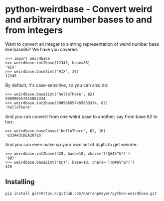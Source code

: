 # python-weirdbase - Convert weird and arbitrary number bases to and from integers

Want to convert an integer to a string representation of weird number base like base36? We have you covered.

```doctest
>>> import weirdbase
>>> weirdbase.int2base(12345, base=36)
'9IX'
>>> weirdbase.base2int('9IX', 36)
12345
```

By default, it's case-sensitive, so you can also do:

```doctest
>>> weirdbase.base2int('helloThere', 62)
590996557455853334
>>> weirdbase.int2base(590996557455853334, 62)
'helloThere'
```

And you can convert from one weird base to another; say from base 62 to hex:

```doctest
>>> weirdbase.base2base('helloThere', 62, 16)
'833A43CDEA28716'
```

And you can even make up your own set of digits to get weirder:

```doctest
>>> weirdbase.int2base(420, base=10, chars=')!@#$%^&*(')
'$@)'
>>> weirdbase.base2int('$@)', base=10, chars=')!@#$%^&*(')
420

```

## Installing

```bash
pip install git+https://github.com/darrenpmeyer/python-weirdbase.git
```


